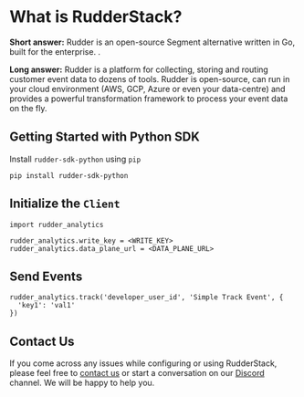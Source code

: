 # What is RudderStack?

**Short answer:**
Rudder is an open-source Segment alternative written in Go, built for the enterprise. .

**Long answer:**
Rudder is a platform for collecting, storing and routing customer event data to dozens of tools. Rudder is open-source, can run in your cloud environment (AWS, GCP, Azure or even your data-centre) and provides a powerful transformation framework to process your event data on the fly.

## Getting Started with Python SDK

Install `rudder-sdk-python` using `pip`
```
pip install rudder-sdk-python
```

## Initialize the ```Client```
```
import rudder_analytics

rudder_analytics.write_key = <WRITE_KEY>
rudder_analytics.data_plane_url = <DATA_PLANE_URL>
```

## Send Events
```
rudder_analytics.track('developer_user_id', 'Simple Track Event', {
  'key1': 'val1'
})
```

## Contact Us
If you come across any issues while configuring or using RudderStack, please feel free to [contact us](https://rudderstack.com/contact/) or start a conversation on our [Discord](https://discordapp.com/invite/xNEdEGw) channel. We will be happy to help you.
